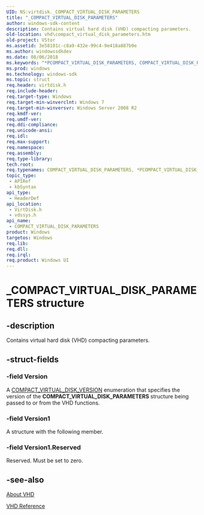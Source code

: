 ```yaml
---
UID: NS:virtdisk._COMPACT_VIRTUAL_DISK_PARAMETERS
title: "_COMPACT_VIRTUAL_DISK_PARAMETERS"
author: windows-sdk-content
description: Contains virtual hard disk (VHD) compacting parameters.
old-location: vhd\compact_virtual_disk_parameters.htm
old-project: VStor
ms.assetid: 3e58101c-c8a9-432e-99c4-9e418a887b9e
ms.author: windowssdkdev
ms.date: 08/06/2018
ms.keywords: "*PCOMPACT_VIRTUAL_DISK_PARAMETERS, COMPACT_VIRTUAL_DISK_PARAMETERS, COMPACT_VIRTUAL_DISK_PARAMETERS structure [VHD], PCOMPACT_VIRTUAL_DISK_PARAMETERS, PCOMPACT_VIRTUAL_DISK_PARAMETERS structure pointer [VHD], _COMPACT_VIRTUAL_DISK_PARAMETERS, vdssys/COMPACT_VIRTUAL_DISK_PARAMETERS, vdssys/PCOMPACT_VIRTUAL_DISK_PARAMETERS, vhd.compact_virtual_disk_parameters, virtdisk/COMPACT_VIRTUAL_DISK_PARAMETERS, virtdisk/PCOMPACT_VIRTUAL_DISK_PARAMETERS"
ms.prod: windows
ms.technology: windows-sdk
ms.topic: struct
req.header: virtdisk.h
req.include-header: 
req.target-type: Windows
req.target-min-winverclnt: Windows 7
req.target-min-winversvr: Windows Server 2008 R2
req.kmdf-ver: 
req.umdf-ver: 
req.ddi-compliance: 
req.unicode-ansi: 
req.idl: 
req.max-support: 
req.namespace: 
req.assembly: 
req.type-library: 
tech.root: 
req.typenames: COMPACT_VIRTUAL_DISK_PARAMETERS, *PCOMPACT_VIRTUAL_DISK_PARAMETERS
topic_type:
 - APIRef
 - kbSyntax
api_type:
 - HeaderDef
api_location:
 - VirtDisk.h
 - vdssys.h
api_name:
 - COMPACT_VIRTUAL_DISK_PARAMETERS
product: Windows
targetos: Windows
req.lib: 
req.dll: 
req.irql: 
req.product: Windows UI
---
```


# _COMPACT_VIRTUAL_DISK_PARAMETERS structure


## -description


Contains virtual hard disk (VHD)  compacting parameters.


## -struct-fields




### -field Version

A <a href="https://msdn.microsoft.com/79b8088a-8e30-44c8-8227-82eb1c03e77c">COMPACT_VIRTUAL_DISK_VERSION</a> 
     enumeration that specifies the version of the 
     <b>COMPACT_VIRTUAL_DISK_PARAMETERS</b> 
     structure being passed to or from the VHD functions.


### -field Version1

A structure with the following member.


### -field Version1.Reserved

Reserved. Must be set to zero.


## -see-also




<a href="https://msdn.microsoft.com/c9531c07-ad55-42b6-8685-7f55a47e8485">About VHD</a>



<a href="https://msdn.microsoft.com/3b5d0da0-2b23-4b7c-b007-ed3fe030926c">VHD Reference</a>
 

 

